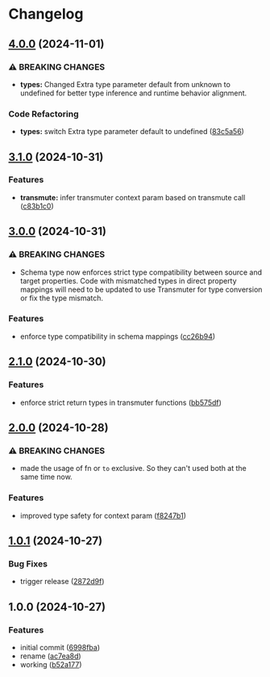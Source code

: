 # Changelog

## [4.0.0](https://github.com/tonioriol/transmutant/compare/v3.1.0...v4.0.0) (2024-11-01)


### ⚠ BREAKING CHANGES

* **types:** Changed Extra type parameter default from unknown to undefined for better type inference and runtime behavior alignment.

### Code Refactoring

* **types:** switch Extra type parameter default to undefined ([83c5a56](https://github.com/tonioriol/transmutant/commit/83c5a563dc5ccd5d8e04d3f86e0dd139dae4a346))

## [3.1.0](https://github.com/tonioriol/transmutant/compare/v3.0.0...v3.1.0) (2024-10-31)


### Features

* **transmute:** infer transmuter context param based on transmute call ([c83b1c0](https://github.com/tonioriol/transmutant/commit/c83b1c0260d9d37e5b4e20b2417179379949795a))

## [3.0.0](https://github.com/tonioriol/transmutant/compare/v2.1.0...v3.0.0) (2024-10-31)


### ⚠ BREAKING CHANGES

* Schema type now enforces strict type compatibility between source and target properties. Code with mismatched types in direct property mappings will need to be updated to use Transmuter for type conversion or fix the type mismatch.

### Features

* enforce type compatibility in schema mappings ([cc26b94](https://github.com/tonioriol/transmutant/commit/cc26b94886fcef6a71ab1436d0c9438cab46f7b6))

## [2.1.0](https://github.com/tonioriol/transmutant/compare/v2.0.0...v2.1.0) (2024-10-30)


### Features

* enforce strict return types in transmuter functions ([bb575df](https://github.com/tonioriol/transmutant/commit/bb575dfd605934d76627867ed507567591c86317))

## [2.0.0](https://github.com/tonioriol/transmutant/compare/v1.0.1...v2.0.0) (2024-10-28)


### ⚠ BREAKING CHANGES

* made the usage of fn or `to` exclusive. So they can't used both at the same time now.

### Features

* improved type safety for context param ([f8247b1](https://github.com/tonioriol/transmutant/commit/f8247b1f9b098cc23efec30caec798be72d72d6a))

## [1.0.1](https://github.com/tonioriol/transmutant/compare/v1.0.0...v1.0.1) (2024-10-27)


### Bug Fixes

* trigger release ([2872d9f](https://github.com/tonioriol/transmutant/commit/2872d9f802207921fc665c7d23849323609e4957))

## 1.0.0 (2024-10-27)


### Features

* initial commit ([6998fba](https://github.com/tonioriol/transmutant/commit/6998fbac7a845161226f5d051225e93ef73d606d))
* rename ([ac7ea8d](https://github.com/tonioriol/transmutant/commit/ac7ea8d3efb866071e2ec0fe30c156b75034d501))
* working ([b52a177](https://github.com/tonioriol/transmutant/commit/b52a1777511ecb2b45e3e9e519639555908fd7cd))
